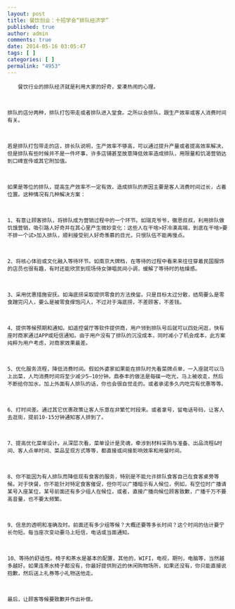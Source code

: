 ```yaml
---
layout: post
title: 餐饮创业：十招学会“排队经济学”
published: true
author: admin
comments: true
date: 2014-05-16 03:05:47
tags: [ ]
categories: [ ]
permalink: "4953"
---
```




  
    　　餐饮行业的排队经济就是利用大家的好奇，爱凑热闹的心理。
  
  
  
    排队的店分两种，排队打包带走或者排队进入堂食。之所以会排队，跟生产效率或客人消费时间有关。
  
  
  
    若是排队打包带走的店，排长队说明，生产效率不够高，可以通过提升产量或者提高效率解决，但是排队有些时候并不是一件坏事，许多店铺甚至故意降低效率造成排队，用限量和饥渴营销达到口碑宣传或其它附加值。
  
  
  
    如果是等位的排队，提高生产效率不一定有效，造成排队的原因主要是客人消费时间过长，占着位置。这种情况有几种解决方案：
  
  
  
    1、有意让顾客排队，将排队成为营销过程中的一个环节。如瑞克爷爷，徹思叔叔，利用排队做饥饿营销，吸引路人好奇并在其心里产生微妙变化：这些人在干啥>好冷漠高端，到底在干啥>要不排一个试>加入排队，顺利接受别人好奇羡慕的目光，只恨队伍不能再慢点。
  
  
  
    2、将核心体验或文化融入等待环节。如南京大牌档，在等待的过程中看来来往往穿着民国服饰的店员也很有趣，有时还能欣赏到现场侍女弹唱民间小调，缓解了等待时的枯燥感。
  
  
  
    3、采用优惠措施安抚。如海底捞采取提供零食的方法挽留。只是目标太过分散，结局要么是零食蹭完闪人，要么是被零食撑饱闪人，不过对于海底捞，不差顾客，不差钱。
  
  
  
    4、提供等候预期和通知。如遥控餐厅等软件提供商，用户领到排队号后就可以四处闲逛，快有座时商家通过APP或短信通知。由于用户没有了排队的沉没成本，同时减小了机会成本，此方案纯粹为用户考虑，对商家效果最差。
  
  
  
    5、优化服务流程，降低消费时间。假如外婆家如果能在排队时先看菜牌点单，一入座就可以马上出菜，人均消费时间将至少减少5–10分钟。鼎泰丰的做法是每碟一吃光，马上被收走，然后不断给你加水，加上外面有人排队的话，你也会很自觉走的。或者承诺多久内吃完有优惠等等。
  
  
  
    6、打时间差。通过其它优惠政策让客人乐意在非繁忙时段来。或者拿号，留电话号码，让客人去逛街，提前10-15分钟通知客人排到了。
  
  
  
    7、提高优化菜单设计。从深层次看，菜单设计是灵魂，牵涉到材料采购与准备、出品流程&时间、客人点单时间、菜品呈现方式等等，都直接或间接影响效率和用餐时间。
  
  
  
    8、你不能因为有人排队而降低现有食客的服务，特别是不能允许排队食客自己在食客桌旁等候。对于快餐，你不能针对特定食客催促，但你可以广播暗示有人候位，例如，有空位时广播请某号入座某位，某号前面还有多少组人在候位，或者，直接广播向候位顾客致歉，广播千万不要高音量，也不要太频繁。
  
  
  
    9、信息的透明和准确及时。前面还有多少组等候？大概还要等多长时间？这个时间的估计要宁长勿短。每当座次变动要马上短信，电话或当面通知。
  
  
  
    10、等待的舒适性。椅子和茶水是基本的配置，其他的，WIFI，电视，期刊，电脑等，当然越多越好。如果连茶水椅子都没有，你最好提供附近的休闲购物场所，如果还没有，你只能直接说抱歉，然后送上礼券等小礼物送他走。
  
  
  
    最后，让顾客等候要致歉并作出补偿。
  
